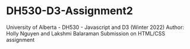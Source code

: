 # DH530-D3-Assignment2
University of Alberta - DH530 - Javascript and D3 (Winter 2022)
Author: Holly Nguyen and Lakshmi Balaraman
Submission on HTML/CSS assignment

